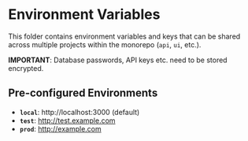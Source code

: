 # Environment Variables

This folder contains environment variables and keys that can be shared across
multiple projects within the monorepo (`api`, `ui`, etc.).

**IMPORTANT**: Database passwords, API keys etc. need to be stored encrypted.

## Pre-configured Environments

-   **`local`**: http://localhost:3000 (default)
-   **`test`**: http://test.example.com
-   **`prod`**: http://example.com
